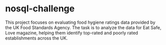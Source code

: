 # nosql-challenge

This project focuses on evaluating food hygiene ratings data provided by the UK Food Standards Agency. The task is to analyze the data for Eat Safe, Love magazine, helping them identify top-rated and poorly rated establishments across the UK.


